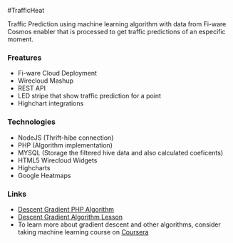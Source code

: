 #TrafficHeat

Traffic Prediction using machine learning algorithm with data from Fi-ware Cosmos enabler that is processed to get traffic predictions of an especific moment.


### Freatures
- Fi-ware Cloud Deployment
- Wirecloud Mashup
- REST API
- LED stripe that show traffic prediction for a point
- Highchart integrations

### Technologies
- NodeJS (Thrift-hibe connection)
- PHP (Algorithm implementation)
- MYSQL (Storage the filtered hive data and also calculated coeficents)
- HTML5 Wirecloud Widgets
- Highcharts
- Google Heatmaps




### Links

- [Descent Gradient PHP Algorithm](https://gist.github.com/4642209.git)
- [Descent Gradient Algorithm Lesson](http://www.youtube.com/watch?v=-ifat0lYWLw)
- To learn more about gradient descent and other algorithms, consider taking machine learning course on [Coursera](https://www.coursera.org/course/ml)
